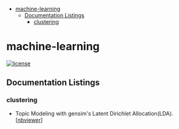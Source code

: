 - [machine-learning](#machine-learning)
  - [Documentation Listings](#documentation-listings)
     - [clustering](#clustering)

# machine-learning

[![license](https://img.shields.io/github/license/mashape/apistatus.svg)](https://github.com/ohohgod/element-of-Statistics-ML-Programming/blob/master/LICENSE)

## Documentation Listings

### clustering

- Topic Modeling with gensim's Latent Dirichlet Allocation(LDA). [[nbviewer](https://github.com/ohohgod/element-of-Statistics-ML-Programming/Stats&ML/Dimension_Reduction/Latent_Dirichlet_Allocation.ipynb)]